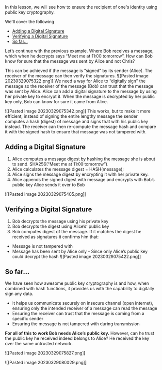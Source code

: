 In this lesson, we will see how to ensure the recipient of one's identity using public key cryptography.

We'll cover the following

-   [Adding a Digital Signature](https://www.educative.io/courses/hands-on-blockchain-hyperledger-fabric/gxQy88PwQEj#Adding-a-Digital-Signature)
-   [Verifying a Digital Signature](https://www.educative.io/courses/hands-on-blockchain-hyperledger-fabric/gxQy88PwQEj#Verifying-a-Digital-Signature)
-   [So far…](https://www.educative.io/courses/hands-on-blockchain-hyperledger-fabric/gxQy88PwQEj#So-far%E2%80%A6)

Let’s continue with the previous example. Where Bob receives a message, which when he decrypts says “Meet me at 11:00 tomorrow”. How can Bob know for sure that the message was sent by Alice and not Chris?

This can be achieved if the message is “signed” by its sender (Alice). The receiver of the message can then verify the signatures.
![[Pasted image 20230329075322.png]]
We need a way for Alice to “digitally sign” the message so the receiver of the message (Bob) can trust that the message was sent by Alice. Alice can add a digital signature to the message by using her private key to encrypt it. When the message is decrypted by her public key only, Bob can know for sure it came from Alice.

![[Pasted image 20230329075342.png]]
This works, but to make it more efficient, instead of signing the entire lengthy message the sender computes a hash (digest) of message and signs that with his public key instead. The receiver can then re-compute the message hash and compare it with the signed hash to ensure that message was not tampered with.

## Adding a Digital Signature[](https://www.educative.io/courses/hands-on-blockchain-hyperledger-fabric/gxQy88PwQEj#Adding-a-Digital-Signature)

1.  Alice computes a message digest by hashing the message she is about to send. SHA256(“Meet me at 11:00 tomorrow”).
2.  Alice calculates the message digest = HASH(message);
3.  Alice signs the message digest by encrypting it with her private key.
4.  Alice appends the signed digest with message and encrypts with Bob’s public key Alice sends it over to Bob

![[Pasted image 20230329075405.png]]

## Verifying a Digital Signature[](https://www.educative.io/courses/hands-on-blockchain-hyperledger-fabric/gxQy88PwQEj#Verifying-a-Digital-Signature)

1.  Bob decrypts the message using his private key
2.  Bob decrypts the digest using Alice’s’ public key
3.  Bob computes digest of the message. If it matches the digest he received as signatures it confirms him that:

-   Message is not tampered with
-   Message has been sent by Alice only - Since only Alice’s public key could decrypt the hash
![[Pasted image 20230329075422.png]]

## So far…[](https://www.educative.io/courses/hands-on-blockchain-hyperledger-fabric/gxQy88PwQEj#So-far%E2%80%A6)

We have seen how awesome public key cryptography is and how, when combined with hash functions, it provides us with the capability to digitally sign any data.

-   It helps us communicate securely on insecure channel (open internet), ensuring only the intended receiver of a message can read the message
-   Ensuring the receiver can trust that the message is coming from a specific sender
-   Ensuring the message is not tampered with during transmission

**For all of this to work Bob needs Alice’s public key.** However, can he trust the public key he received indeed belongs to Alice? He received the key over the same untrusted network.

![[Pasted image 20230329075827.png]]

![[Pasted image 20230329080029.png]]
